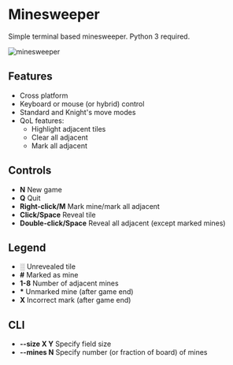 Minesweeper
===========

Simple terminal based minesweeper. Python 3 required.

![minesweeper](https://gazpachoking.github.io/minesweeper/minesweeper.png)

Features
--------

- Cross platform
- Keyboard or mouse (or hybrid) control
- Standard and Knight's move modes
- QoL features:
  - Highlight adjacent tiles
  - Clear all adjacent
  - Mark all adjacent

Controls
--------

- **N** New game
- **Q** Quit
- **Right-click/M** Mark mine/mark all adjacent
- **Click/Space** Reveal tile
- **Double-click/Space** Reveal all adjacent (except marked mines)

Legend
------

- ░ Unrevealed tile
- **\#** Marked as mine
- **1-8** Number of adjacent mines
- **\*** Unmarked mine (after game end)
- **X** Incorrect mark (after game end) 

CLI
---

- **--size X Y** Specify field size
- **--mines N** Specify number (or fraction of board) of mines


  

